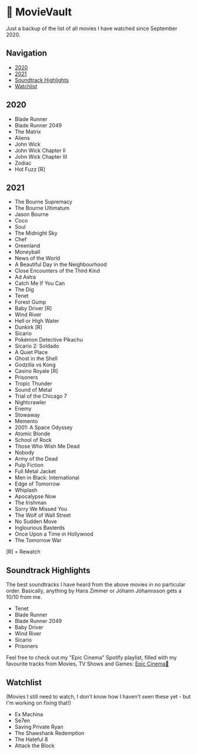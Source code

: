 # 🎥 MovieVault
Just a backup of the list of all movies I have watched since September 2020.

## Navigation
* [2020](#2020)
* [2021](#2021)
* [Soundtrack Highlights](#Soundtrack-Highlights)
* [Watchlist](#Watchlist)

## 2020
* Blade Runner
* Blade Runner 2049
* The Matrix
* Aliens
* John Wick
* John Wick Chapter II
* John Wick Chapter III
* Zodiac
* Hot Fuzz [R]

## 2021
* The Bourne Supremacy
* The Bourne Ultimatum
* Jason Bourne
* Coco
* Soul
* The Midnight Sky
* Chef
* Greenland
* Moneyball
* News of the World
* A Beautiful Day in the Neighbourhood
* Close Encounters of the Third Kind
* Ad Astra
* Catch Me If You Can
* The Dig
* Tenet
* Forest Gump
* Baby Driver [R]
* Wind River
* Hell or High Water
* Dunkirk [R]
* Sicario
* Pokémon Detective Pikachu
* Sicario 2: Soldado
* A Quiet Place
* Ghost in the Shell
* Godzilla vs Kong
* Casino Royale [R]
* Prisoners
* Tropic Thunder
* Sound of Metal
* Trial of the Chicago 7
* Nightcrawler
* Enemy
* Stowaway
* Memento
* 2001: A Space Odyssey
* Atomic Blonde
* School of Rock
* Those Who Wish Me Dead
* Nobody
* Army of the Dead
* Pulp Fiction
* Full Metal Jacket
* Men in Black: International
* Edge of Tomorrow
* Whiplash
* Apocalypse Now
* The Irishman
* Sorry We Missed You
* The Wolf of Wall Street
* No Sudden Move
* Inglourious Basterds
* Once Upon a Time in Hollywood
* The Tomorrow War

[R] = Rewatch

## Soundtrack Highlights
The best soundtracks I have heard from the above movies in no particular order. Basically, anything by Hans Zimmer or Jóhann Jóhannsson gets a 10/10 from me.
* Tenet
* Blade Runner
* Blade Runner 2049
* Baby Driver
* Wind River
* Sicario
* Prisoners

Feel free to check out my "Epic Cinema" Spotify playlist, filled with my favourite tracks from Movies, TV Shows and Games:
[Epic Cinema🎥](https://open.spotify.com/playlist/2God9HBJ3pnsK9oyfWfgmA?si=WmJrd8fCQBu8ipYanU84Bg)

## Watchlist
(Movies I still need to watch, I don't know how I haven't seen these yet - but I'm working on fixing that!)
* Ex Machina
* Se7en
* Saving Private Ryan
* The Shawshank Redemption
* The Hateful 8
* Attack the Block
